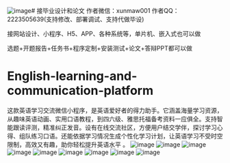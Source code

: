 ![image](https://github.com/user-attachments/assets/eb84a41e-459d-4c6e-afb1-0f3c7eaef237)# 接毕业设计和论文
作者微信：xunmaw001  作者QQ：2223505639(支持修改、部署调试、支持代做毕设)

接网站设计、小程序、H5、APP、各种系统等，单片机、嵌入式也可以做

选题+开题报告+任务书+程序定制+安装测试+论文+答辩PPT都可以做
# English-learning-and-communication-platform
这款英语学习交流微信小程序，是英语爱好者的得力助手。它涵盖海量学习资源，从趣味英语动画、实用口语教程，到四六级、雅思托福备考资料一应俱全。支持智能跟读评测，精准纠正发音。设有在线交流社区，方便用户结交学伴，探讨学习心得、组队练习口语。还能依据学习情况生成个性化学习计划，让英语学习不受时空限制，高效又有趣，助你轻松提升英语水平 。 
![image](https://github.com/user-attachments/assets/73443ce7-7558-4099-af3a-4ddeac45472a)
![image](https://github.com/user-attachments/assets/64509491-e74b-4386-9469-6a0c9c7f3ed9)
![image](https://github.com/user-attachments/assets/48c572bc-1ece-459a-a53d-a9124f84f3d5)
![image](https://github.com/user-attachments/assets/a55e67a3-9f91-49ec-9508-6d8eaf0d364c)
![image](https://github.com/user-attachments/assets/a699f1a0-0562-49d2-a18c-6c68f9052666)
![image](https://github.com/user-attachments/assets/bfa515d6-6a2d-4cbb-a150-8461ca662444)
![image](https://github.com/user-attachments/assets/bf9154b1-8445-4e0d-b635-6de6cce1bee5)
![image](https://github.com/user-attachments/assets/c44fbb0e-4105-4543-b4fe-d35c269b513e)
![image](https://github.com/user-attachments/assets/3858167d-0f19-48f8-a355-e0f5fdeb39bd)

